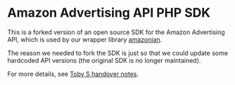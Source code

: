 # Amazon Advertising API PHP SDK

This is a forked version of an open source SDK for the Amazon Advertising API, which is used by our wrapper library [amazonian](https://github.com/Brainlabs-Digital/amazonian).

The reason we needed to fork the SDK is just so that we could update some hardcoded API versions (the original SDK is no longer maintained).

For more details, see [Toby S handover notes](https://docs.google.com/document/d/16rvnj08ILUUTvCp5i_TcuMJtHwI_2JfsqmaAXcfT64c/edit#heading=h.fb9h4nan9ypo).
